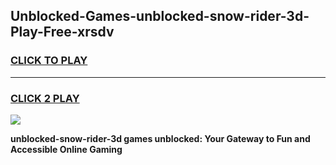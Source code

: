 
## Unblocked-Games-unblocked-snow-rider-3d-Play-Free-xrsdv
<h3>
<a href="https://premium76.site?title=unblocked-snow-rider-3d&ref=12A">CLICK TO PLAY</a></h3>
<hr>

<h3>
<a href="https://premium76.site?title=unblocked-snow-rider-3d&ref=12A">CLICK 2 PLAY</a>
  
</h3>

<a href="https://premium76.site?title=unblocked-snow-rider-3d&ref=12A"><img src="https://clearcache.store/games.png"></a>


**unblocked-snow-rider-3d games unblocked: Your Gateway to Fun and Accessible Online Gaming**
